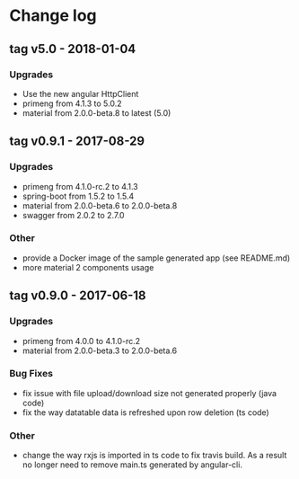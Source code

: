 # Change log


## tag v5.0 - 2018-01-04
 
### Upgrades

 * Use the new angular HttpClient
 * primeng from 4.1.3 to 5.0.2
 * material from 2.0.0-beta.8 to latest (5.0)

## tag v0.9.1 - 2017-08-29
 
### Upgrades

 * primeng from 4.1.0-rc.2 to 4.1.3
 * spring-boot from 1.5.2 to 1.5.4
 * material from 2.0.0-beta.6 to 2.0.0-beta.8
 * swagger from 2.0.2 to 2.7.0

### Other

 * provide a Docker image of the sample generated app (see README.md)
 * more material 2 components usage
  
## tag v0.9.0 - 2017-06-18

### Upgrades

* primeng from 4.0.0 to 4.1.0-rc.2
* material from 2.0.0-beta.3 to 2.0.0-beta.6

### Bug Fixes

* fix issue with file upload/download size not generated properly (java code)
* fix the way datatable data is refreshed upon row deletion (ts code)

### Other

* change the way rxjs is imported in ts code to fix travis build. As a result no longer need to remove main.ts generated by angular-cli.
